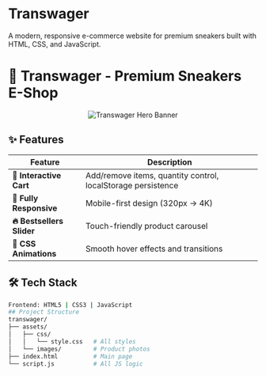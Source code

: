# Transwager
A modern, responsive e-commerce website for premium sneakers built with HTML, CSS, and JavaScript.

# 🚀 Transwager - Premium Sneakers E-Shop

<div align="center">
  
![Transwager Hero Banner](https://i.imgur.com/Jf5qN0a.png)


</div>

## ✨ Features

| Feature | Description |
|---------|-------------|
| **🛒 Interactive Cart** | Add/remove items, quantity control, localStorage persistence |
| **📱 Fully Responsive** | Mobile-first design (320px → 4K) |
| **🔥 Bestsellers Slider** | Touch-friendly product carousel |
| **🎨 CSS Animations** | Smooth hover effects and transitions |

## 🛠 Tech Stack

```bash
Frontend: HTML5 | CSS3 | JavaScript
## Project Structure
transwager/
├── assets/
│   ├── css/
│   │   └── style.css   # All styles
│   └── images/         # Product photos
├── index.html          # Main page
└── script.js           # All JS logic
